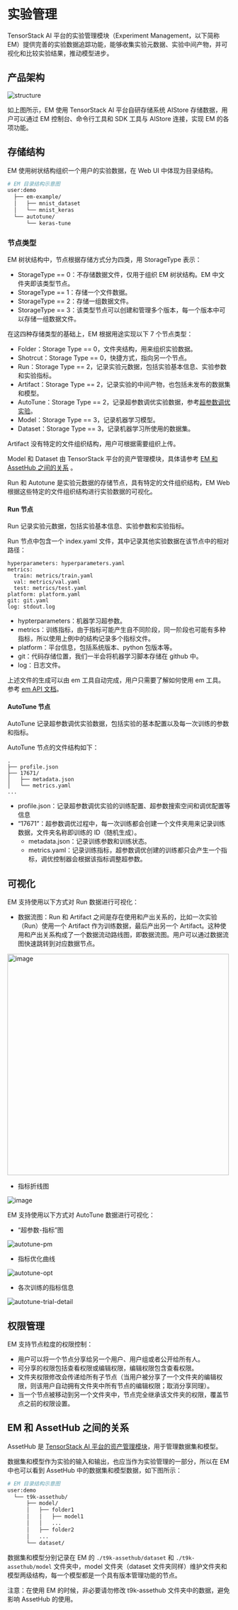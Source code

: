 # 实验管理

TensorStack AI 平台的实验管理模块（Experiment Management，以下简称 EM）提供完善的实验数据追踪功能，能够收集实验元数据、实验中间产物，并可视化和比较实验结果，推动模型进步。

## 产品架构

![structure](../assets/modules/em/structure.png)

如上图所示，EM 使用 TensorStack AI 平台自研存储系统 AIStore 存储数据，用户可以通过 EM 控制台、命令行工具和 SDK 工具与 AIStore 连接，实现 EM 的各项功能。

## 存储结构

EM 使用树状结构组织一个用户的实验数据，在 Web UI 中体现为目录结构。

```bash
# EM 目录结构示意图
user:demo
  ├── em-example/
  │   ├── mnist_dataset
  │   └── mnist_keras
  └── autotune/
      └── keras-tune
```

### 节点类型

EM 树状结构中，节点根据存储方式分为四类，用 StorageType 表示：

* StorageType == 0：不存储数据文件，仅用于组织 EM 树状结构。EM 中文件夹即该类型节点。
* StorageType == 1：存储一个文件数据。
* StorageType == 2：存储一组数据文件。
* StorageType == 3：该类型节点可以创建和管理多个版本，每一个版本中可以存储一组数据文件。

在这四种存储类型的基础上，EM 根据用途实现以下 7 个节点类型：

* Folder：Storage Type == 0，文件夹结构，用来组织实验数据。
* Shotrcut：Storage Type == 0，快捷方式，指向另一个节点。
* Run：Storage Type == 2，记录实验元数据，包括实验基本信息、实验参数和实验指标。
* Artifact：Storage Type == 2，记录实验的中间产物，也包括未发布的数据集和模型。
* AutoTune：Storage Type == 2，记录超参数调优实验数据，参考[超参数调优实验](./building/autotune.md)。
* Model：Storage Type == 3，记录机器学习模型。
* Dataset：Storage Type == 3，记录机器学习所使用的数据集。

Artifact 没有特定的文件组织结构，用户可根据需要组织上传。

Model 和 Dataset 由 TensorStack 平台的资产管理模块，具体请参考 [EM 和 AssetHub 之间的关系](#em-和-assethub-之间的关系) 。

Run 和 Autotune 是实验元数据的存储节点，具有特定的文件组织结构，EM Web 根据这些特定的文件组织结构进行实验数据的可视化。

#### Run 节点

Run 记录实验元数据，包括实验基本信息、实验参数和实验指标。

Run 节点中包含一个 index.yaml 文件，其中记录其他实验数据在该节点中的相对路径：

```
hyperparameters: hyperparameters.yaml
metrics:
  train: metrics/train.yaml
  val: metrics/val.yaml
  test: metrics/test.yaml
platform: platform.yaml
git: git.yaml
log: stdout.log
```

* hypterparameters：机器学习超参数。
* metrics：训练指标，由于指标可能产生自不同阶段，同一阶段也可能有多种指标，所以使用上例中的结构记录多个指标文件。
* platform：平台信息，包括系统版本、python 包版本等。
* git：代码存储位置，我们一半会将机器学习脚本存储在 github 中。
* log：日志文件。

上述文件的生成可以由 em 工具自动完成，用户只需要了解如何使用 em 工具。参考 [em API 文档](../tools/python-sdk-t9k/api/t9k-em.md)。

#### AutoTune 节点

AutoTune 记录超参数调优实验数据，包括实验的基本配置以及每一次训练的参数和指标。

AutoTune 节点的文件结构如下：

```
.
├── profile.json
├── 17671/
│   ├── metadata.json
│   └── metrics.yaml
...
```

* profile.json：记录超参数调优实验的训练配置、超参数搜索空间和调优配置等信息
* “17671”：超参数调优过程中，每一次训练都会创建一个文件夹用来记录训练数据，文件夹名称即训练的 ID（随机生成）。
  * metadata.json：记录训练参数和训练状态。
  * metrics.yaml：记录训练指标，超参数调优创建的训练都只会产生一个指标，调优控制器会根据该指标调整超参数。

## 可视化

EM 支持使用以下方式对 Run 数据进行可视化：

* 数据流图：Run 和 Artifact 之间是存在使用和产出关系的，比如一次实验（Run）使用一个 Artifact 作为训练数据，最后产出另一个 Artifact。这种使用和产出关系构成了一个数据流动路线图，即数据流图。用户可以通过数据流图快速跳转到对应数据节点。

<img src="../assets/modules/em/run-dataflow.png" alt="image" width="500"/>

* 指标折线图

<img src="../assets/modules/em/run-metric.png" alt="image"/>

EM 支持使用以下方式对 AutoTune 数据进行可视化：

* “超参数-指标”图

![autotune-pm](../assets/modules/em/autotune-pm.png)

* 指标优化曲线

![autotune-opt](../assets/modules/em/autotune-opt.png)

* 各次训练的指标信息

![autotune-trial-detail](../assets/modules/em/autotune-trial-detail.png)

## 权限管理

EM 支持节点粒度的权限控制：

* 用户可以将一个节点分享给另一个用户、用户组或者公开给所有人。
* 可分享的权限包括查看权限或编辑权限，编辑权限包含查看权限。
* 文件夹权限修改会传递给所有子节点（当用户被分享了一个文件夹的编辑权限，则该用户自动拥有文件夹中所有节点的编辑权限；取消分享同理）。
* 当一个节点被移动到另一个文件夹中，节点完全继承该文件夹的权限，覆盖节点之前的权限设置。

## EM 和 AssetHub 之间的关系

AssetHub 是 [TensorStack AI 平台的资产管理模块](./asset-management.md)，用于管理数据集和模型。

数据集和模型作为实验的输入和输出，也应当作为实验管理的一部分，所以在 EM 中也可以看到 AssetHub 中的数据集和模型数据，如下图所示：

```bash
# EM 目录结构示意图
user:demo
  └── t9k-assethub/
      ├── model/
      │   ├── folder1
      │   │   ├── model1
      │   │   ...
      │   ├── folder2
      │   ...
      └── dataset/
```

数据集和模型分别记录在 EM 的 `./t9k-assethub/dataset` 和 `./t9k-assethub/model` 文件夹中，model 文件夹（dataset 文件夹同样）维护文件夹和模型两级结构，每一个模型都是一个具有版本管理功能的节点。

注意：在使用 EM 的时候，非必要请勿修改 t9k-assethub 文件夹中的数据，避免影响 AssetHub 的使用。
